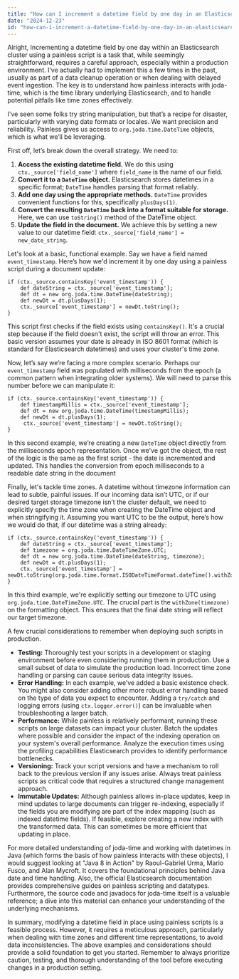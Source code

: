 ```yaml
---
title: "How can I increment a datetime field by one day in an Elasticsearch production cluster using a painless script?"
date: "2024-12-23"
id: "how-can-i-increment-a-datetime-field-by-one-day-in-an-elasticsearch-production-cluster-using-a-painless-script"
---
```


Alright,  Incrementing a datetime field by one day within an Elasticsearch cluster using a painless script is a task that, while seemingly straightforward, requires a careful approach, especially within a production environment. I’ve actually had to implement this a few times in the past, usually as part of a data cleanup operation or when dealing with delayed event ingestion. The key is to understand how painless interacts with joda-time, which is the time library underlying Elasticsearch, and to handle potential pitfalls like time zones effectively.

I've seen some folks try string manipulation, but that’s a recipe for disaster, particularly with varying date formats or locales. We want precision and reliability. Painless gives us access to `org.joda.time.DateTime` objects, which is what we’ll be leveraging.

First off, let’s break down the overall strategy. We need to:

1.  **Access the existing datetime field.** We do this using `ctx._source['field_name']` where `field_name` is the name of our field.
2.  **Convert it to a `DateTime` object.** Elasticsearch stores datetimes in a specific format; `DateTime` handles parsing that format reliably.
3.  **Add one day using the appropriate methods.** `DateTime` provides convenient functions for this, specifically `plusDays(1)`.
4.  **Convert the resulting `DateTime` back into a format suitable for storage.** Here, we can use `toString()` method of the DateTime object.
5.  **Update the field in the document.** We achieve this by setting a new value to our datetime field: `ctx._source['field_name'] = new_date_string`.

Let's look at a basic, functional example. Say we have a field named `event_timestamp`. Here’s how we'd increment it by one day using a painless script during a document update:

```painless
if (ctx._source.containsKey('event_timestamp')) {
    def dateString = ctx._source['event_timestamp'];
    def dt = new org.joda.time.DateTime(dateString);
    def newDt = dt.plusDays(1);
    ctx._source['event_timestamp'] = newDt.toString();
}
```

This script first checks if the field exists using `containsKey()`. It's a crucial step because if the field doesn't exist, the script will throw an error. This basic version assumes your date is already in ISO 8601 format (which is standard for Elasticsearch datetimes) and uses your cluster's time zone.

Now, let’s say we’re facing a more complex scenario. Perhaps our `event_timestamp` field was populated with milliseconds from the epoch (a common pattern when integrating older systems). We will need to parse this number before we can manipulate it:

```painless
if (ctx._source.containsKey('event_timestamp')) {
    def timestampMillis = ctx._source['event_timestamp'];
    def dt = new org.joda.time.DateTime(timestampMillis);
    def newDt = dt.plusDays(1);
     ctx._source['event_timestamp'] = newDt.toString();
}
```

In this second example, we’re creating a new `DateTime` object directly from the milliseconds epoch representation. Once we've got the object, the rest of the logic is the same as the first script - the date is incremented and updated. This handles the conversion from epoch milliseconds to a readable date string in the document

Finally, let's tackle time zones. A datetime without timezone information can lead to subtle, painful issues. If our incoming data isn’t UTC, or if our desired target storage timezone isn’t the cluster default, we need to explicitly specify the time zone when creating the DateTime object and when stringifying it. Assuming you want UTC to be the output, here’s how we would do that, if our datetime was a string already:

```painless
if (ctx._source.containsKey('event_timestamp')) {
    def dateString = ctx._source['event_timestamp'];
    def timezone = org.joda.time.DateTimeZone.UTC;
    def dt = new org.joda.time.DateTime(dateString, timezone);
    def newDt = dt.plusDays(1);
    ctx._source['event_timestamp'] = newDt.toString(org.joda.time.format.ISODateTimeFormat.dateTime().withZone(timezone));
}
```

In this third example, we're explicitly setting our timezone to UTC using `org.joda.time.DateTimeZone.UTC`. The crucial part is the `withZone(timezone)` on the formatting object. This ensures that the final date string will reflect our target timezone.

A few crucial considerations to remember when deploying such scripts in production.

*   **Testing:** Thoroughly test your scripts in a development or staging environment before even considering running them in production. Use a small subset of data to simulate the production load. Incorrect time zone handling or parsing can cause serious data integrity issues.
*   **Error Handling:** In each example, we’ve added a basic existence check. You might also consider adding other more robust error handling based on the type of data you expect to encounter. Adding a `try/catch` and logging errors (using `ctx.logger.error()`) can be invaluable when troubleshooting a larger batch.
*   **Performance:** While painless is relatively performant, running these scripts on large datasets can impact your cluster. Batch the updates where possible and consider the impact of the indexing operation on your system's overall performance. Analyze the execution times using the profiling capabilities Elasticsearch provides to identify performance bottlenecks.
*   **Versioning:** Track your script versions and have a mechanism to roll back to the previous version if any issues arise. Always treat painless scripts as critical code that requires a structured change management approach.
*  **Immutable Updates:** Although painless allows in-place updates, keep in mind updates to large documents can trigger re-indexing, especially if the fields you are modifying are part of the index mapping (such as indexed datetime fields). If feasible, explore creating a new index with the transformed data. This can sometimes be more efficient that updating in place.

For more detailed understanding of joda-time and working with datetimes in Java (which forms the basis of how painless interacts with these objects), I would suggest looking at "Java 8 in Action" by Raoul-Gabriel Urma, Mario Fusco, and Alan Mycroft. It covers the foundational principles behind Java date and time handling. Also, the official Elasticsearch documentation provides comprehensive guides on painless scripting and datatypes. Furthermore, the source code and javadocs for joda-time itself is a valuable reference; a dive into this material can enhance your understanding of the underlying mechanisms.

In summary, modifying a datetime field in place using painless scripts is a feasible process. However, it requires a meticulous approach, particularly when dealing with time zones and different time representations, to avoid data inconsistencies. The above examples and considerations should provide a solid foundation to get you started. Remember to always prioritize caution, testing, and thorough understanding of the tool before executing changes in a production setting.
